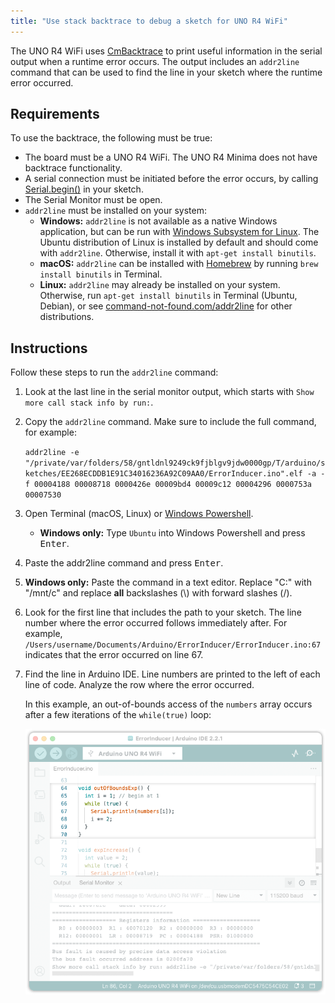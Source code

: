 ```yaml
---
title: "Use stack backtrace to debug a sketch for UNO R4 WiFi"
---
```


The UNO R4 WiFi uses [CmBacktrace](https://github.com/armink/CmBacktrace) to print useful information in the serial output when a runtime error occurs. The output includes an `addr2line` command that can be used to find the line in your sketch where the runtime error occurred.

## Requirements

To use the backtrace, the following must be true:

* The board must be a UNO R4 WiFi. The UNO R4 Minima does not have backtrace functionality.
* A serial connection must be initiated before the error occurs, by calling [Serial.begin()](https://www.arduino.cc/reference/en/language/functions/communication/serial/begin/) in your sketch.
* The Serial Monitor must be open.
* `addr2line` must be installed on your system:
  * **Windows:** `addr2line` is not available as a native Windows application, but can be run with [Windows Subsystem for Linux](https://learn.microsoft.com/en-us/windows/wsl/install). The Ubuntu distribution of Linux is installed by default and should come with `addr2line`. Otherwise, install it with `apt-get install binutils`.
  * **macOS:** `addr2line` can be installed with [Homebrew](https://brew.sh/) by running `brew install binutils` in Terminal.
  * **Linux:** `addr2line` may already be installed on your system. Otherwise, run `apt-get install binutils` in Terminal (Ubuntu, Debian), or see [command-not-found.com/addr2line](https://command-not-found.com/addr2line) for other distributions.

## Instructions

Follow these steps to run the `addr2line` command:

1. Look at the last line in the serial monitor output, which starts with `Show more call stack info by run:`.
2. Copy the `addr2line` command. Make sure to include the full command, for example:

   `addr2line -e "/private/var/folders/58/gntldnl9249ck9fjblgv9jdw0000gp/T/arduino/sketches/EE268ECDDB1E91C34016236A92C09AA0/ErrorInducer.ino".elf -a -f 00004188 00008718 0000426e 00009bd4 00009c12 00004296 0000753a 00007530`

3. Open Terminal (macOS, Linux) or [Windows Powershell](https://learn.microsoft.com/en-us/powershell/scripting/windows-powershell/starting-windows-powershell?view=powershell-7.3).
   * **Windows only:** Type `Ubuntu` into Windows Powershell and press <kbd>Enter</kbd>.
4. Paste the addr2line command and press <kbd>Enter</kbd>.
5. **Windows only:** Paste the command in a text editor. Replace "C:" with "/mnt/c" and replace **all** backslashes (\\) with forward slashes (/).
6. Look for the first line that includes the path to your sketch. The line number where the error occurred follows immediately after. For example, `/Users/username/Documents/Arduino/ErrorInducer/ErrorInducer.ino:67` indicates that the error occurred on line 67.
7. Find the line in Arduino IDE. Line numbers are printed to the left of each line of code. Analyze the row where the error occurred.

   In this example, an out-of-bounds access of the `numbers` array occurs after a few iterations of the `while(true)` loop:

   ![Analyzing the code.](img/addr2line-example.png)
